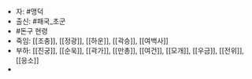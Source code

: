 - 자: #맹덕
- 출신: #패국_초군
- #돈구 현령
- 죽임: [[조충]], [[정광]], [[하운]], [[곽승]], [[여백사]]
- 부하: [[진궁]], [[순욱]], [[곽가]], [[만총]], [[여건]], [[모개]], [[우금]], [[전위]], [[응소]]
-  